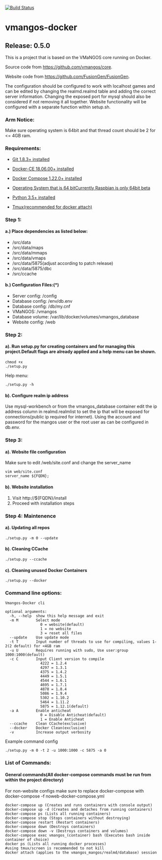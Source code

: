 [![Build Status](https://travis-ci.org/tonymmm1/vmangos-docker.svg?branch=master)](https://travis-ci.org/tonymmm1/vmangos-docker)
# vmangos-docker

## Release: 0.5.0

This is a project that is based on the VMaNGOS core running on Docker. 

Source code from https://github.com/vmangos/core.

Website code from https://github.com/FusionGen/FusionGen.

The configuration should be configured to work with localhost games and can be edited by changing the realmd.realmd table and adding the correct server information.
Changing the exposed port for mysql should also be considered if not removing it all together. Website functionality will be configured with a separate function within setup.sh.

### Arm Notice:

Make sure operating system is 64bit and that thread count should be 2 for <= 4GB ram.

### Requirements:

* [Git 1.8.3+ installed](https://git-scm.com/)

* [Docker-CE 18.06.00+ installed](https://docs.docker.com/get-docker/)

* [Docker Compose 1.22.0+ installed](https://docs.docker.com/compose/install/)

* [Operating System that is 64 bit](https://en.wikipedia.org/wiki/64-bit_computing)[Currently Raspbian is only 64bit beta](https://www.raspberrypi.org/blog/latest-raspberry-pi-os-update-may-2020/)

* [Python 3.5+ installed](https://www.python.org/downloads/)

* [Tmux(recommended for docker attach)](https://github.com/tmux/tmux/wiki/Getting-Started)

### Step 1:
#### a.) Place dependencies as listed below:

* /src/data 
* /src/data/maps
* /src/data/mmaps
* /src/data/vmaps
* /src/data/5875(adjust according to patch release)
* /src/data/5875/dbc
* /src/ccache

#### b.) Configuration Files:(*)

* Server config: 	/config
* Database config: 	/env/db.env
* Database config: 	/db/my.cnf
* VMaNGOS: 		/vmangos
* Database volume: 	/var/lib/docker/volumes/vmangos_database
* Website config: 	/web

### Step 2:
#### a). Run setup.py for creating containers and for managing this project.Default flags are already applied and a help menu can be shown.
  
```
chmod +x 
./setup.py 
```

Help menu:

```
./setup.py -h
```

#### b). Configure realm ip address
Use mysql-workbench or from the vmangos_database container edit the ip address column in realmd.realmlist to set the ip that will be exposed for connections(public ip required for internet). Using the account and password for the mangos user or the root user as can be configured in db.env. 

### Step 3:
#### a). Website file configuration

Make sure to edit /web/site.conf and change the server_name

```
vim web/site.conf
server_name ${FQDN};
```

#### b). Website installation

1. Visit http://${FQDN}/install
2. Proceed with installation steps 

### Step 4: Maintenence
#### a). Updating all repos

```
./setup.py -m 0 --update
```

#### b). Cleaning CCache

```
./setup.py --ccache
```

#### c). Cleaning unused Docker Containers

```
./setup.py --docker
```

### Command line options:

```
Vmangos-Docker cli

optional arguments:
  -h, --help  show this help message and exit
  -m M        Select mode
              	0 = website(default)
              	1 = no website
              	3 = reset all files
  --update    Use update mode
  -t T        Input number of threads to use for compiling, values 1-2(2 default) for <4GB ram
  -u U        Requires running with sudo, Use user:group 1000:1000(default)
  -c C        Input Client version to compile
              	4222 = 1.2.4
              	4297 = 1.3.1
              	4375 = 1.4.2
              	4449 = 1.5.1
              	4544 = 1.6.1
              	4695 = 1.7.1
              	4878 = 1.8.4
              	5086 = 1.9.4
              	5302 = 1.10.2
              	5464 = 1.11.2
              	5875 = 1.12.1(default)
  -a A        Enable anticheat
              	0 = Disable Anticheat(default)
              	1 = Enable Anticheat
  --ccache    Clean CCache(exclusive)
  --docker    Docker Clean(exclusive)
  -v          Increase output verbosity
```

Example command config

```
./setup.py -m 0 -t 2 -u 1000:1000 -c 5875 -a 0 
```

### List of Commands:
#### General commands(All docker-compose commands must be run from within the project directory)

For non-website configs make sure to replace docker-compose with docker-compose -f noweb-docker-compose.yml

```
docker-compose up (Creates and runs containers with console output)
docker-compose up -d (Creates and detaches from running containers)
docker-compose ps (Lists all running containers)
docker-compose stop (Stops containers without destroying)
docker-compose restart (Restart containers)
docker-compose down (Destroys containers)
docker-compose down -v (Destroys containers and volumes)
docker-compose exec vmangos_(container) bash (Executes bash inside container of choice)
docker ps (Lists all running docker processes)
#using tmux/screen is recommended to not kill
docker attach (applies to the vmangos_mangos/realmd/database) session
```
